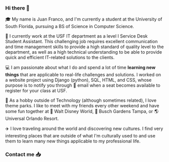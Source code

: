 ### Hi there 👋

<!--
**jfrancoboeta/jfrancoboeta** is a ✨ _special_ ✨ repository because its `README.md` (this file) appears on your GitHub profile.

Here are some ideas to get you started:

- 🔭 I’m currently working on ...
- 🌱 I’m currently learning ...
- 👯 I’m looking to collaborate on ...
- 🤔 I’m looking for help with ...
- 💬 Ask me about ...
- 📫 How to reach me: ...
- 😄 Pronouns: ...
- ⚡ Fun fact: ...
-->

:mortar_board: My name is Juan Franco, and I'm currently a student at the University of South Florida, pursuing a BS of Science in Computer Science.

:briefcase: I currently work at the USF IT department as a level I Service Desk Student Assistant. This challenging job requires excellent communication and time management skills to provide a high standard of quality level to the department, as well as a high technical understanding to be able to provide quick and efficient IT-related solutions to the clients. 

:computer: I am passionate about what I do and spend a lot of time <b>learning new things</b> that are applicable to real-life challenges and solutions. I worked on a website project using Django (python), SQL, HTML, and CSS, whose purpose is to notify you through :e-mail: email when a seat becomes available to register for your class at USF.

:roller_coaster: As a hobby outside of Technology (although sometimes related), I love theme parks. I like to meet with my friends every other weekend and have some fun together at :european_castle: Walt Disney World, :leopard: Busch Gardens Tampa, or :earth_americas: Universal Orlando Resort.

:airplane: I love traveling around the world and discovering new cultures. I find very interesting places that are outside of what I'm culturally used to and use them to learn many new things applicable to my professional life.

### Contact me :inbox_tray:
